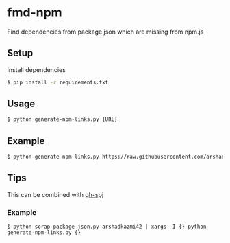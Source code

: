 # fmd-npm
Find dependencies from package.json which are missing from npm.js

## Setup

Install dependencies

```bash
$ pip install -r requirements.txt
```

## Usage

```bash
$ python generate-npm-links.py {URL}
```

## Example

```bash
$ python generate-npm-links.py https://raw.githubusercontent.com/arshadkazmi42/firefox-cookie/a5d38a3fa0d6dbdc812298bb095d345cc1f6c29e/package-lock.json
```

## Tips

This can be combined with [gh-spj](https://github.com/arshadkazmi42/gh-spj)

### Example

```
$ python scrap-package-json.py arshadkazmi42 | xargs -I {} python generate-npm-links.py {}
```

